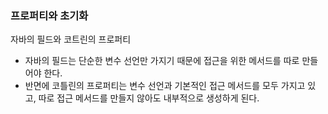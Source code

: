 ### 프로퍼티와 초기화

자바의 필드와 코트린의 프로퍼티
- 자바의 필드는 단순한 변수 선언만 가지기 때문에 접근을 위한 메서드를 따로 만들어야 한다.
- 반면에 코틀린의 프로퍼티는 변수 선언과 기본적인 접근 메서드를 모두 가지고 있고, 따로 접근 메서드를 만들지 않아도 내부적으로 생성하게 된다.
